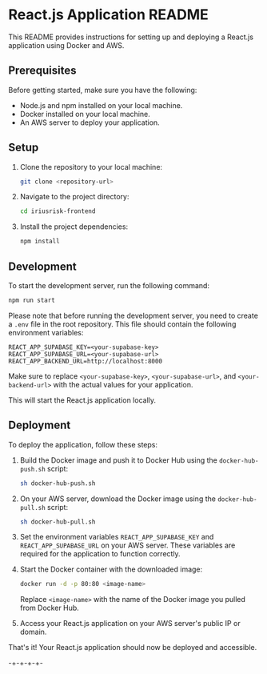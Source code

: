 # React.js Application README

This README provides instructions for setting up and deploying a React.js application using Docker and AWS.

## Prerequisites

Before getting started, make sure you have the following:

- Node.js and npm installed on your local machine.
- Docker installed on your local machine.
- An AWS server to deploy your application.

## Setup

1. Clone the repository to your local machine:

    ```bash
    git clone <repository-url>
    ```

2. Navigate to the project directory:

    ```bash
    cd iriusrisk-frontend
    ```

3. Install the project dependencies:

    ```bash
    npm install
    ```

## Development

To start the development server, run the following command:

```bash
npm run start
```

Please note that before running the development server, you need to create a `.env` file in the root repository. This file should contain the following environment variables:

```
REACT_APP_SUPABASE_KEY=<your-supabase-key>
REACT_APP_SUPABASE_URL=<your-supabase-url>
REACT_APP_BACKEND_URL=http://localhost:8000
```

Make sure to replace `<your-supabase-key>`, `<your-supabase-url>`, and `<your-backend-url>` with the actual values for your application.


This will start the React.js application locally.

## Deployment

To deploy the application, follow these steps:

1. Build the Docker image and push it to Docker Hub using the `docker-hub-push.sh` script:

    ```bash
    sh docker-hub-push.sh
    ```

2. On your AWS server, download the Docker image using the `docker-hub-pull.sh` script:

    ```bash
    sh docker-hub-pull.sh
    ```

3. Set the environment variables `REACT_APP_SUPABASE_KEY` and `REACT_APP_SUPABASE_URL` on your AWS server. These variables are required for the application to function correctly.

4. Start the Docker container with the downloaded image:

    ```bash
    docker run -d -p 80:80 <image-name>
    ```

    Replace `<image-name>` with the name of the Docker image you pulled from Docker Hub.

5. Access your React.js application on your AWS server's public IP or domain.

That's it! Your React.js application should now be deployed and accessible.

-+-+-+-+-